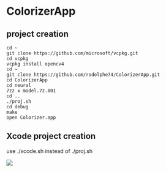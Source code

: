 # ColorizerApp

## project creation
```shell
cd ~
git clone https://github.com/microsoft/vcpkg.git
cd vcpkg
vcpkg install opencv4
cd ~
git clone https://github.com/rodolphe74/ColorizerApp.git
cd ColorizerApp
cd neural
7zz x model.7z.001
cd ..
./proj.sh
cd debug
make
open Colorizer.app
```

## Xcode project creation
use ./xcode.sh instead of ./proj.sh

<img src="resources/sample.png">
